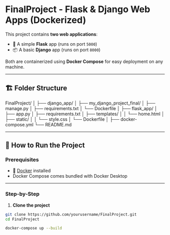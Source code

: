 # FinalProject - Flask & Django Web Apps (Dockerized)

This project contains **two web applications**:

- 🧪 A simple **Flask** app (runs on port `5000`)
- 📦 A basic **Django** app (runs on port `8000`)

Both are containerized using **Docker Compose** for easy deployment on any machine.

---

## 🏗 Folder Structure

FinalProject/ │ ├── django_app/ │ ├── my_django_project_final/ │ ├── manage.py │ ├── requirements.txt │ └── Dockerfile │ ├── flask_app/ │ ├── app.py │ ├── requirements.txt │ ├── templates/ │ │ └── home.html │ ├── static/ │ │ └── style.css │ └── Dockerfile │ ├── docker-compose.yml └── README.md


---

## 🚀 How to Run the Project

### Prerequisites

- 🐳 [Docker](https://www.docker.com/products/docker-desktop) installed
- Docker Compose comes bundled with Docker Desktop

---

### Step-by-Step

1. **Clone the project**

```bash
git clone https://github.com/yourusername/FinalProject.git
cd FinalProject

docker-compose up --build
